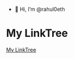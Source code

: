 - 👋 Hi, I’m @rahul0eth

<!---
rahulbajaj369/rahulbajaj369 is a ✨ special ✨ repository because its `README.md` (this file) appears on your GitHub profile.
You can click the Preview link to take a look at your changes.
--->

# My LinkTree
[My LinkTree](https://linktr.ee/rahul0.eth)

